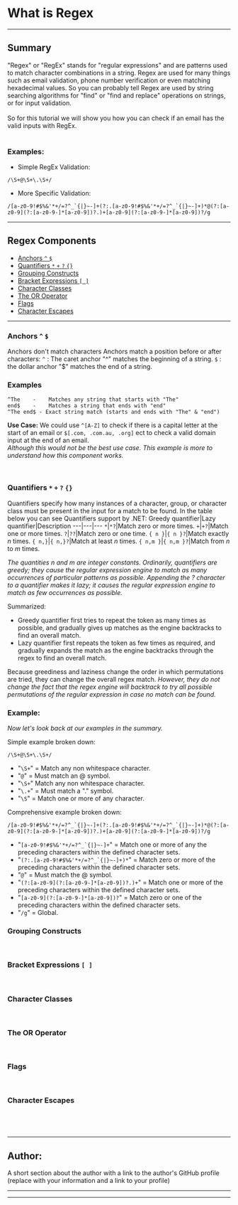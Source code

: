 # What is Regex

---

## <b>Summary</b>

"Regex" or "RegEx" stands for "regular expressions" and are patterns used to match character combinations in a string. Regex are used for many things such as email validation, phone number verification or even matching hexadecimal values. So you can probably tell Regex are used by string searching algorithms for "find" or "find and replace" operations on strings, or for input validation.  
<br>
So for this tutorial we will show you how you can check if an email has the valid inputs with RegEx.  
<br>

### <b>Examples:</b>

- Simple RegEx Validation:

```
/\S+@\S+\.\S+/
```

- More Specific Validation:

```
/[a-z0-9!#$%&'*+/=?^_`{|}~-]+(?:.[a-z0-9!#$%&'*+/=?^_`{|}~-]+)*@(?:[a-z0-9](?:[a-z0-9-]*[a-z0-9])?.)+[a-z0-9](?:[a-z0-9-]*[a-z0-9])?/g
```

---

## <b>Regex Components</b>

- [Anchors `^` `$`](#anchors)
- [Quantifiers `*` `+` `?` `{}`](#quantifiers)
- [Grouping Constructs](#grouping-constructs)
- [Bracket Expressions `[ ]`](#bracket-expressions)
- [Character Classes](#character-classes)
- [The OR Operator](#the-or-operator)
- [Flags](#flags)
- [Character Escapes](#character-escapes)

---

### Anchors `^` `$`

Anchors don't match characters Anchors match a position before or after characters: `^` : The caret anchor "^" matches the beginning of a string. `$` : the dollar anchor "$" matches the end of a string.
<br/>

### Examples

```
^The    -    Matches any string that starts with "The"
end$    -    Matches a string that ends with "end"
^The end$ - Exact string match (starts and ends with "The" & "end")
```

<b>Use Case:</b>
We could use `^[A-Z]` to check if there is a capital letter at the start of an email or `$[.com, .com.au, .org]` ect to check a valid domain input at the end of an email.<br><i>
Although this would not be the best use case. This example is more to understand how this component works.</i></br>

<br>

### Quantifiers `*` `+` `?` `{}`

Quantifiers specify how many instances of a character, group, or character class must be present in the input for a match to be found. In the table below you can see Quantifiers support by .NET:
Greedy quantifier|Lazy quantifier|Description
---|---|---
`*`|`*?`|Match zero or more times.
`+`|`+?`|Match one or more times.
`?`|`??`|Match zero or one time.
`{ n }`|`{ n }?`|Match exactly <i>n</i> times.
`{ n,}`|`{ n,}?`|Match at least <i>n</i> times.
`{ n,m }`|`{ n,m }?`|Match from <i>n</i> to <i>m</i> times.

<i>The quantities n and m are integer constants. Ordinarily, quantifiers are greedy; they cause the regular expression engine to match as many occurrences of particular patterns as possible. Appending the ? character to a quantifier makes it lazy; it causes the regular expression engine to match as few occurrences as possible.</i>

Summarized:

- Greedy quantifier first tries to repeat the token as many times as possible, and gradually gives up matches as the engine backtracks to find an overall match.
- Lazy quantifier first repeats the token as few times as required, and gradually expands the match as the engine backtracks through the regex to find an overall match.

Because greediness and laziness change the order in which permutations are tried, they can change the overall regex match.
<i>However, they do not change the fact that the regex engine will backtrack to try all possible permutations of the regular expression in case no match can be found.</i>

### Example:

<i>Now let's look back at our examples in the summary.</i>

Simple example broken down:

`/\S+@\S+\.\S+/`

- "`\S+`" = Match any non whitespace character.
- "`@`" = Must match an @ symbol.
- "`\S+`" Match any non whitespace character.
- "`\.+`" = Must match a "." symbol.
- "`\S`" = Match one or more of any character.

Comprehensive example broken down:

`` /[a-z0-9!#$%&'*+/=?^_`{|}~-]+(?:.[a-z0-9!#$%&'*+/=?^_`{|}~-]+)*@(?:[a-z0-9](?:[a-z0-9-]*[a-z0-9])?.)+[a-z0-9](?:[a-z0-9-]*[a-z0-9])?/g ``

- "`` [a-z0-9!#$%&'*+/=?^_`{|}~-]+ ``" = Match one or more of any the preceding characters within the defined character sets.
- "`` (?:.[a-z0-9!#$%&'*+/=?^_`{|}~-]+)* ``" = Match zero or more of the preceding characters within the defined character sets.
- "`@`" = Must match the @ symbol.
- "`(?:[a-z0-9](?:[a-z0-9-]*[a-z0-9])?.)+`" = Match one or more of the preceding characters within the defined character sets.
- "`[a-z0-9](?:[a-z0-9-]*[a-z0-9])?`" = Match zero or one of the preceding characters within the defined character sets.
- "`/g`" = Global.
  <br>

### Grouping Constructs

<br>

### Bracket Expressions `[ ]`

<br>

### Character Classes

<br>

### The OR Operator

<br>

### Flags

<br>

### Character Escapes

## <br>

---

## <b>Author:</b>

A short section about the author with a link to the author's GitHub profile (replace with your information and a link to your profile)

---

---
